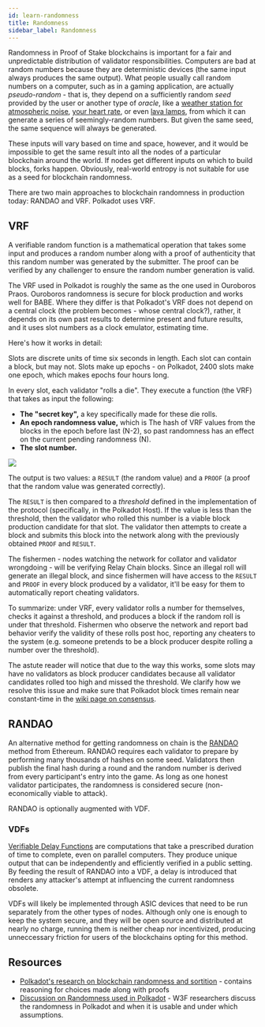 ```yaml
---
id: learn-randomness
title: Randomness
sidebar_label: Randomness
---
```


Randomness in Proof of Stake blockchains is important for a fair and unpredictable distribution of validator responsibilities. Computers are bad at random numbers because they are deterministic devices (the same input always produces the same output). What people usually call random numbers on a computer, such as in a gaming application, are actually _pseudo-random_ - that is, they depend on a sufficiently random _seed_ provided by the user or another type of _oracle_, like a [weather station for atmospheric noise](https://www.random.org/randomness/), [your heart rate](https://mdpi.altmetric.com/details/47574324), or even [lava lamps](https://en.wikipedia.org/wiki/Lavarand), from which it can generate a series of seemingly-random numbers. But given the same seed, the same sequence will always be generated.

These inputs will vary based on time and space, however, and it would be impossible to get the same result into all the nodes of a particular blockchain around the world. If nodes get different inputs on which to build blocks, forks happen. Obviously, real-world entropy is not suitable for use as a seed for blockchain randomness.

There are two main approaches to blockchain randomness in production today: RANDAO and VRF. Polkadot uses VRF.

## VRF

A verifiable random function is a mathematical operation that takes some input and produces a random number along with a proof of authenticity that this random number was generated by the submitter. The proof can be verified by any challenger to ensure the random number generation is valid.

The VRF used in Polkadot is roughly the same as the one used in Ouroboros Praos. Ouroboros randomness is secure for block production and works well for BABE. Where they differ is that Polkadot's VRF does not depend on a central clock (the problem becomes - whose central clock?), rather, it depends on its own past results to determine present and future results, and it uses slot numbers as a clock emulator, estimating time.

Here's how it works in detail:

Slots are discrete units of time six seconds in length. Each slot can contain a block, but may not. Slots make up epochs - on Polkadot, 2400 slots make one epoch, which makes epochs four hours long.

In every slot, each validator "rolls a die". They execute a function (the VRF) that takes as input the following:

- **The "secret key",** a key specifically made for these die rolls.
- **An epoch randomness value,** which is The hash of VRF values from the blocks in the epoch before last (N-2), so past randomness has an effect on the current pending randomness (N).
- **The slot number.**

![](assets/VRF_babe.png)

The output is two values: a `RESULT` (the random value) and a `PROOF` (a proof that the random value was generated correctly).

The `RESULT` is then compared to a _threshold_ defined in the implementation of the protocol (specifically, in the Polkadot Host). If the value is less than the threshold, then the validator who rolled this number is a viable block production candidate for that slot. The validator then attempts to create a block and submits this block into the network along with the previously obtained `PROOF` and `RESULT`.

The fishermen - nodes watching the network for collator and validator wrongdoing - will be verifying Relay Chain blocks. Since an illegal roll will generate an illegal block, and since fishermen will have access to the `RESULT` and `PROOF` in every block produced by a validator, it'll be easy for them to automatically report cheating validators.

To summarize: under VRF, every validator rolls a number for themselves, checks it against a threshold, and produces a block if the random roll is under that threshold. Fishermen who observe the network and report bad behavior verify the validity of these rolls post hoc, reporting any cheaters to the system (e.g. someone pretends to be a block producer despite rolling a number over the threshold).

The astute reader will notice that due to the way this works, some slots may have no validators as block producer candidates because all validator candidates rolled too high and missed the threshold. We clarify how we resolve this issue and make sure that Polkadot block times remain near constant-time in the [wiki page on consensus](learn-consensus).

## RANDAO

An alternative method for getting randomness on chain is the [RANDAO](https://github.com/randao/randao) method from Ethereum. RANDAO requires each validator to prepare by performing many thousands of hashes on some seed. Validators then publish the final hash during a round and the random number is derived from every participant's entry into the game. As long as one honest validator participates, the randomness is considered secure (non-economically viable to attack).

RANDAO is optionally augmented with VDF.

### VDFs

[Verifiable Delay Functions](https://vdfresearch.org/) are computations that take a prescribed duration of time to complete, even on parallel computers. They produce unique output that can be independently and efficiently verified in a public setting. By feeding the result of RANDAO into a VDF, a delay is introduced that renders any attacker's attempt at influencing the current randomness obsolete.

VDFs will likely be implemented through ASIC devices that need to be run separately from the other types of nodes. Although only one is enough to keep the system secure, and they will be open source and distributed at nearly no charge, running them is neither cheap nor incentivized, producing unneccessary friction for users of the blockchains opting for this method.

## Resources

- [Polkadot's research on blockchain randomness and sortition](https://research.web3.foundation/en/latest/polkadot/BABE/Babe.html) - contains reasoning for choices made along with proofs
- [Discussion on Randomness used in Polkadot](https://github.com/paritytech/ink/issues/57) - W3F researchers discuss the randomness in Polkadot and when it is usable and under which assumptions.
